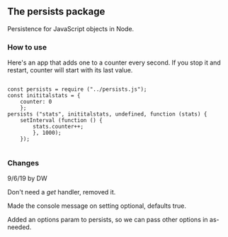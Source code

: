 ## The persists package

Persistence for JavaScript objects in Node. 

### How to use

Here's an app that adds one to a counter every second. If you stop it and restart, counter will start with its last value.

```

const persists = require ("../persists.js");
const inititalstats = {
	counter: 0
	};
persists ("stats", inititalstats, undefined, function (stats) {
	setInterval (function () {
		stats.counter++;
		}, 1000);
	});


```

### Changes

9/6/19 by DW

Don't need a <i>get</i> handler, removed it. 

Made the console message on setting optional, defaults true.

Added an options param to persists, so we can pass other options in as-needed.

